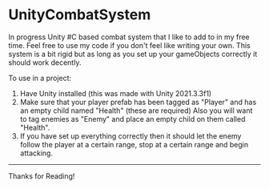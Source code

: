 # UnityCombatSystem
In progress Unity #C based combat system that I like to add to in my free time. Feel free to use my code if you don't feel like writing your own. This system is a bit rigid but as long as you set up your gameObjects correctly it should work decently.

To use in a project:
1. Have Unity installed (this was made with Unity 2021.3.3f1)
2. Make sure that your player prefab has been tagged as "Player" and has an empty child named "Health" (these are required)
   Also you will want to tag enemies as "Enemy" and place an empty child on them called "Health".   
3. If you have set up everything correctly then it should let the enemy follow the player at a certain range, stop at a certain range and begin attacking. 

--------------------------------------------------------------------------------------------------------------------------------------------------------------------------
Thanks for Reading!


